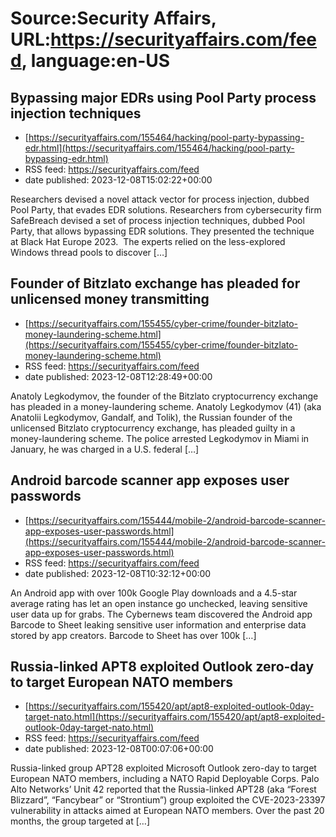 # Source:Security Affairs, URL:https://securityaffairs.com/feed, language:en-US

## Bypassing major EDRs using Pool Party process injection techniques
 - [https://securityaffairs.com/155464/hacking/pool-party-bypassing-edr.html](https://securityaffairs.com/155464/hacking/pool-party-bypassing-edr.html)
 - RSS feed: https://securityaffairs.com/feed
 - date published: 2023-12-08T15:02:22+00:00

Researchers devised a novel attack vector for process injection, dubbed Pool Party, that evades EDR solutions. Researchers from cybersecurity firm SafeBreach devised a set of process injection techniques, dubbed Pool Party, that allows bypassing EDR solutions. They presented the technique at Black Hat Europe 2023.  The experts relied on the less-explored Windows thread pools to discover [&#8230;]

## Founder of Bitzlato exchange has pleaded for unlicensed money transmitting
 - [https://securityaffairs.com/155455/cyber-crime/founder-bitzlato-money-laundering-scheme.html](https://securityaffairs.com/155455/cyber-crime/founder-bitzlato-money-laundering-scheme.html)
 - RSS feed: https://securityaffairs.com/feed
 - date published: 2023-12-08T12:28:49+00:00

Anatoly Legkodymov, the founder of the Bitzlato cryptocurrency exchange has pleaded in a money-laundering scheme. Anatoly Legkodymov (41) (aka Anatolii Legkodymov, Gandalf, and Tolik), the Russian founder of the unlicensed Bitzlato cryptocurrency exchange, has pleaded guilty in a money-laundering scheme. The police arrested Legkodymov in Miami in January, he was charged in a U.S. federal [&#8230;]

## Android barcode scanner app exposes user passwords
 - [https://securityaffairs.com/155444/mobile-2/android-barcode-scanner-app-exposes-user-passwords.html](https://securityaffairs.com/155444/mobile-2/android-barcode-scanner-app-exposes-user-passwords.html)
 - RSS feed: https://securityaffairs.com/feed
 - date published: 2023-12-08T10:32:12+00:00

An Android app with over 100k Google Play downloads and a 4.5-star average rating has let an open instance go unchecked, leaving sensitive user data up for grabs. The Cybernews team discovered the Android app Barcode to Sheet leaking sensitive user information and enterprise data stored by app creators. Barcode to Sheet has over 100k [&#8230;]

## Russia-linked APT8 exploited Outlook zero-day to target European NATO members
 - [https://securityaffairs.com/155420/apt/apt8-exploited-outlook-0day-target-nato.html](https://securityaffairs.com/155420/apt/apt8-exploited-outlook-0day-target-nato.html)
 - RSS feed: https://securityaffairs.com/feed
 - date published: 2023-12-08T00:07:06+00:00

Russia-linked group APT28 exploited Microsoft Outlook zero-day to target European NATO members, including a NATO Rapid Deployable Corps. Palo Alto Networks&#8217; Unit 42 reported that the Russia-linked APT28 (aka “Forest Blizzard”, “Fancybear” or “Strontium”) group exploited the CVE-2023-23397 vulnerability in attacks aimed at European NATO members. Over the past 20 months, the group targeted at [&#8230;]

